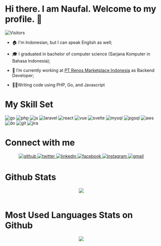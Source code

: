 # Hi there. I am Naufal. Welcome to my profile. 👋
![Visitors](https://komarev.com/ghpvc/?username=naufalhsyahputra&style=flat-square&label=Visitors)  
- 🏠 I'm Indonesian, but I can speak English as well;  

- 🎓 I graduated in bachelor of computer science (Sarjana Komputer in Bahasa Indonesia);
  
- 🏢 I’m currently working at [PT Renos Marketplace Indonesia](https://www.renos.id/) as Backend Developer;   

- 👨‍💻Writing code using PHP, Go, and Javascript 

# My Skill Set  
<p>
  <img alt="go" src="https://img.shields.io/badge/Go-00ADD8?style=for-the-badge&logo=go&logoColor=white" />
  <img alt="php" src="https://img.shields.io/badge/PHP-777BB4?style=for-the-badge&logo=php&logoColor=white" />
  <img alt="js" src="https://img.shields.io/badge/JavaScript-F7DF1E?style=for-the-badge&logo=javascript&logoColor=black" />
  <img alt="laravel" src="https://img.shields.io/badge/Laravel-FF2D20?style=for-the-badge&logo=laravel&logoColor=white" />
  <img alt="react" src="https://img.shields.io/badge/React-20232A?style=for-the-badge&logo=react&logoColor=61DAFB" />
  <img alt="vue" src="https://img.shields.io/badge/Vue.js-35495E?style=for-the-badge&logo=vue.js&logoColor=4FC08D" />
  <img alt="svelte" src="https://img.shields.io/badge/Svelte-4A4A55?style=for-the-badge&logo=svelte&logoColor=FF3E00" />
  <img alt="mysql" src="https://img.shields.io/badge/MySQL-00000F?style=for-the-badge&logo=mysql&logoColor=white" />
  <img alt="pgsql" src="https://img.shields.io/badge/PostgreSQL-316192?style=for-the-badge&logo=postgresql&logoColor=white" />
  <img alt="aws" src="https://img.shields.io/badge/Amazon_AWS-232F3E?style=for-the-badge&logo=amazon-aws&logoColor=white" />
  <img alt="do" src="https://img.shields.io/badge/Digital_Ocean-0080FF?style=for-the-badge&logo=DigitalOcean&logoColor=white" />
  <img alt="git" src="https://img.shields.io/badge/GIT-E44C30?style=for-the-badge&logo=git&logoColor=white" />
  <img alt="jira" src="https://img.shields.io/badge/Jira-0052CC?style=for-the-badge&logo=Jira&logoColor=white" />
</p>


# Connect with me  
<div align="center">
<a href="https://github.com/naufalhsyahputra" target="_blank">
<img src=https://img.shields.io/badge/github-%2324292e.svg?&style=for-the-badge&logo=github&logoColor=white alt=github style="margin-bottom: 5px;" />
</a>
<a href="https://twitter.com/NaufalHakimSya1" target="_blank">
<img src=https://img.shields.io/badge/twitter-%2300acee.svg?&style=for-the-badge&logo=twitter&logoColor=white alt=twitter style="margin-bottom: 5px;" />
</a>
<a href="https://linkedin.com/in/naufalhsyahputra" target="_blank">
<img src=https://img.shields.io/badge/linkedin-%231E77B5.svg?&style=for-the-badge&logo=linkedin&logoColor=white alt=linkedin style="margin-bottom: 5px;" />
</a>
<a href="https://www.facebook.com/naufalsyahputra.asia" target="_blank">
<img src=https://img.shields.io/badge/facebook-%232E87FB.svg?&style=for-the-badge&logo=facebook&logoColor=white alt=facebook style="margin-bottom: 5px;" />
</a>
<a href="https://instagram.com/naufalhsyahputra" target="_blank">
<img src=https://img.shields.io/badge/instagram-%23000000.svg?&style=for-the-badge&logo=instagram&logoColor=white alt=instagram style="margin-bottom: 5px;" />
</a>  
<a href="mailto:naufalhsyahputra@gmail.com" target="_blank">
<img src=https://img.shields.io/badge/gmail-%23000000.svg?&style=for-the-badge&logo=gmail&color=EA4335&logoColor=white alt=gmail style="margin-bottom: 5px;" />
</a>  
</div>  

# Github Stats  
<div align="center"><img src="https://github-readme-stats.vercel.app/api?username=naufalhsyahputra&show_icons=true&count_private=true" align="center" /></div>
<br />

# Most Used Languages Stats on Github
<div align="center"><img src="https://github-readme-stats.vercel.app/api/top-langs/?username=naufalhsyahputra&layout=compact" align="center" /></div>
<br />
